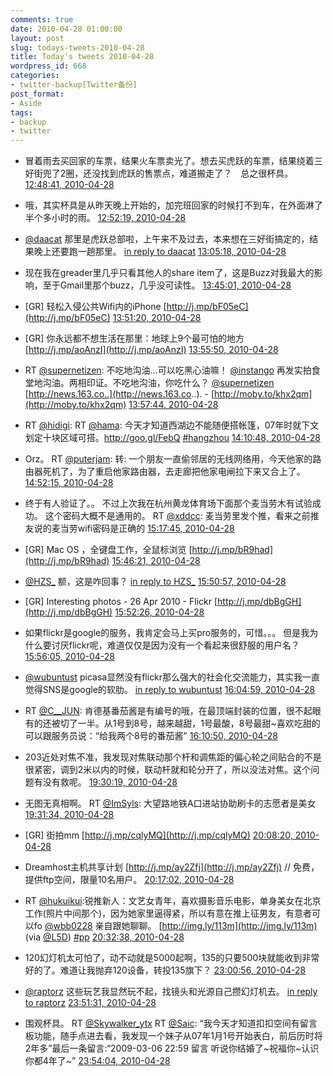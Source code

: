 ```yaml
---
comments: true
date: 2010-04-28 01:00:00
layout: post
slug: todays-tweets-2010-04-28
title: Today's tweets 2010-04-28
wordpress_id: 668
categories:
- twitter-backup[Twitter备份]
post_format:
- Aside
tags:
- backup
- twitter
---
```





  * 冒着雨去买回家的车票，结果火车票卖光了。想去买虎跃的车票，结果绕着三好街兜了2圈，还没找到虎跃的售票点，难道搬走了？　总之很杯具。 [12:48:41, 2010-04-28](http://twitter.com/gfrog/statuses/12988389462)





  * 哦，其实杯具是从昨天晚上开始的，加完班回家的时候打不到车，在外面淋了半个多小时的雨。 [12:52:19, 2010-04-28](http://twitter.com/gfrog/statuses/12988537826)





  * [@daacat](http://twitter.com/daacat) 那里是虎跃总部啦，上午来不及过去，本来想在三好街搞定的，结果晚上还要跑一趟那里。 [in reply to daacat](http://twitter.com/daacat/statuses/12988803570) [13:05:18, 2010-04-28](http://twitter.com/gfrog/statuses/12989063578)





  * 现在我在greader里几乎只看其他人的share item了，这是Buzz对我最大的影响，至于Gmail里那个buzz，几乎没可读性。 [13:45:01, 2010-04-28](http://twitter.com/gfrog/statuses/12990487845)





  * [GR] 轻松入侵公共Wifi内的iPhone [http://j.mp/bF05eC](http://j.mp/bF05eC) [13:51:20, 2010-04-28](http://twitter.com/gfrog/statuses/12990695343)





  * [GR] 你永远都不想生活在那里：地球上9个最可怕的地方 [http://j.mp/aoAnzI](http://j.mp/aoAnzI) [13:55:50, 2010-04-28](http://twitter.com/gfrog/statuses/12990851396)





  * RT [@supernetizen](http://twitter.com/supernetizen): 不吃地沟油…可以吃黑心油嘛！ [@instango](http://twitter.com/instango) 再发实拍食堂地沟油。两相印证。不吃地沟油，你吃什么？ [@supernetizen](http://twitter.com/supernetizen) [http://news.163.co..](http://news.163.co..). - [http://moby.to/khx2qm](http://moby.to/khx2qm) [13:57:44, 2010-04-28](http://twitter.com/gfrog/statuses/12990912558)





  * RT [@hidigi](http://twitter.com/hidigi): RT [@hama](http://twitter.com/hama): 今天才知道西湖边不能随便搭帐篷，07年时就下文划定十块区域可搭。http://goo.gl/FebQ [#hangzhou](http://search.twitter.com/search?q=%23hangzhou) [14:10:48, 2010-04-28](http://twitter.com/gfrog/statuses/12991346658)





  * Orz。 RT [@puterjam](http://twitter.com/puterjam): 转: 一个朋友一直偷邻居的无线网络用，今天他家的路由器死机了，为了重启他家路由器，去走廊把他家电闸拉下来又合上了。 [14:52:15, 2010-04-28](http://twitter.com/gfrog/statuses/12992611583)





  * 终于有人验证了。。 不过上次我在杭州黄龙体育场下面那个麦当劳木有试验成功。 这个密码大概不是通用的。 RT [@xddcc](http://twitter.com/xddcc): 麦当劳里发个推，看来之前推友说的麦当劳wifi密码是正确的 [15:17:45, 2010-04-28](http://twitter.com/gfrog/statuses/12993368161)





  * [GR] Mac OS ，全键盘工作，全鼠标浏览 [http://j.mp/bR9had](http://j.mp/bR9had) [15:46:21, 2010-04-28](http://twitter.com/gfrog/statuses/12994187784)





  * [@HZS_](http://twitter.com/HZS_) 额，这是咋回事？ [in reply to HZS_](http://twitter.com/HZS_/statuses/12994179676) [15:50:57, 2010-04-28](http://twitter.com/gfrog/statuses/12994316194)





  * [GR] Interesting photos - 26 Apr 2010 - Flickr [http://j.mp/dbBgGH](http://j.mp/dbBgGH) [15:52:26, 2010-04-28](http://twitter.com/gfrog/statuses/12994357795)





  * 如果flickr是google的服务，我肯定会马上买pro服务的，可惜。。。 但是我为什么要讨厌flickr呢，难道仅仅是因为没有一个看起来很舒服的用户名？ [15:56:05, 2010-04-28](http://twitter.com/gfrog/statuses/12994457627)





  * [@wubuntust](http://twitter.com/wubuntust) picasa显然没有flickr那么强大的社会化交流能力，其实我一直觉得SNS是google的软肋。 [in reply to wubuntust](http://twitter.com/wubuntust/statuses/12994663987) [16:04:59, 2010-04-28](http://twitter.com/gfrog/statuses/12994717919)





  * RT [@C__JUN](http://twitter.com/C__JUN): 肯德基番茄酱是有编号的哦，在最顶端封装的位置，很不起眼有的还被切了一半。从1号到8号，越来越甜，1号最酸，8号最甜~喜欢吃甜的可以跟服务员说：“给我两个8号的番茄酱” [16:10:50, 2010-04-28](http://twitter.com/gfrog/statuses/12994883563)





  * 203近处对焦不准，我发现对焦联动那个杆和调焦距的偏心轮之间贴合的不是很紧密，调到2米以内的时候，联动杆就和轮分开了，所以没法对焦。这个问题有没有救呢。 [19:30:19, 2010-04-28](http://twitter.com/gfrog/statuses/13001096249)





  * 无图无真相啊。 RT [@ImSyls](http://twitter.com/ImSyls): 大望路地铁A口进站协助刷卡的志愿者是美女 [19:31:34, 2010-04-28](http://twitter.com/gfrog/statuses/13001144966)





  * [GR] 街拍mm [http://j.mp/cqlyMQ](http://j.mp/cqlyMQ) [20:08:20, 2010-04-28](http://twitter.com/gfrog/statuses/13002615293)





  * Dreamhost主机共享计划 [http://j.mp/ay2Zfj](http://j.mp/ay2Zfj) // 免费，提供ftp空间，限量10名用户。 [20:17:02, 2010-04-28](http://twitter.com/gfrog/statuses/13002983793)





  * RT [@hukuikui](http://twitter.com/hukuikui):锐推新人：文艺女青年，喜欢摄影音乐电影，单身美女在北京工作(照片中间那个)，因为她家里逼得紧，所以有意在推上征男友，有意者可以fo [@wbb0228](http://twitter.com/wbb0228) 亲自跟她聊聊。 [http://img.ly/113m](http://img.ly/113m) (via [@L5D](http://twitter.com/L5D)) [#pp](http://search.twitter.com/search?q=%23pp) [20:32:38, 2010-04-28](http://twitter.com/gfrog/statuses/13003671992)





  * 120幻灯机太可怕了，动不动就是5000起啊，135的只要500块就能收到非常好的了。难道让我抛弃120设备，转投135旗下？ [23:00:56, 2010-04-28](http://twitter.com/gfrog/statuses/13011071685)





  * [@raptorz](http://twitter.com/raptorz) 这些玩艺我显然玩不起，找镜头和光源自己攒幻灯机去。 [in reply to raptorz](http://twitter.com/raptorz/statuses/13011375655) [23:51:31, 2010-04-28](http://twitter.com/gfrog/statuses/13013674255)





  * 围观杯具。 RT [@Skywalker_ytx](http://twitter.com/Skywalker_ytx) RT [@Saic](http://twitter.com/Saic): “我今天才知道扣扣空间有留言板功能，随手点进去看，我发现一个妹子从07年1月1号开始表白，前后历时将2年多”最后一条留言:“2009-03-06 22:59 留言 听说你结婚了~祝福你~认识你都4年了~” [23:54:04, 2010-04-28](http://twitter.com/gfrog/statuses/13013801567)




